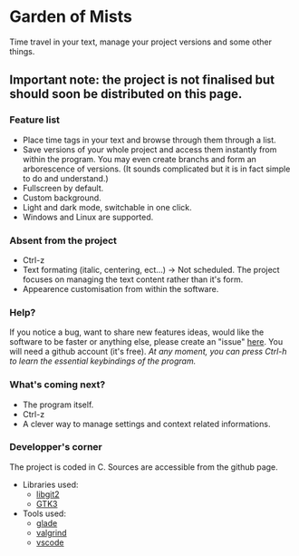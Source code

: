 # Garden of Mists
Time travel in your text, manage your project versions and some other things.
## Important note: the project is not finalised but should soon be distributed on this page.
### Feature list
 * Place time tags in your text and browse through them through a list.
 * Save versions of your whole project and access them instantly from within the program. You may even create branchs and form an arborescence of versions. (It sounds complicated but it is in fact simple to do and understand.)
 * Fullscreen by default.
 * Custom background.
 * Light and dark mode, switchable in one click.
 * Windows and Linux are supported.

### Absent from the project
 * Ctrl-z
 * Text formating (italic, centering, ect...) -> Not scheduled. The project focuses on managing the text content rather than it's form.
 * Appearence customisation from within the software.

### Help?
If you notice a bug, want to share new features ideas, would like the software to be faster or anything else,
please create an "issue" [here](https://github.com/overetou/gardenofmists/issues).
You will need a github account (it's free).
*At any moment, you can press Ctrl-h to learn the essential keybindings of the program.*

### What's coming next?
* The program itself.
* Ctrl-z
* A clever way to manage settings and context related informations.

### Developper's corner
The project is coded in C. Sources are accessible from the github page.
* Libraries used:
  * [libgit2](https://libgit2.org)
  * [GTK3](https://www.gtk.org)
* Tools used:
  * [glade](https://glade.gnome.org)
  * [valgrind](https://www.valgrind.org)
  * [vscode](https://code.visualstudio.com)
